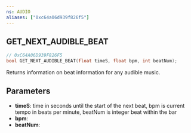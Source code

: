 ```yaml
---
ns: AUDIO
aliases: ["0xc64a06d939f826f5"]
---
```

## GET_NEXT_AUDIBLE_BEAT

```c
// 0xC64A06D939F826F5
bool GET_NEXT_AUDIBLE_BEAT(float timeS, float bpm, int beatNum);
```

Returns information on beat information for any audible music.


## Parameters
* **timeS**: time in seconds until the start of the next beat, bpm is current tempo in beats per minute, beatNum is integer beat within the bar
* **bpm**: 
* **beatNum**: 
